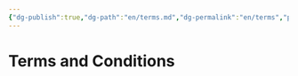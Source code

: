 ```yaml
---
{"dg-publish":true,"dg-path":"en/terms.md","dg-permalink":"en/terms","permalink":"/en/terms/","hide":true,"tags":["www"],"noteIcon":1,"created":"2024-04-07T15:12:05.313-06:00","updated":"2024-04-07T17:19:02.956-06:00"}
---
```


# Terms and Conditions